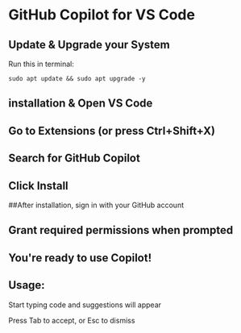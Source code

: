
# GitHub Copilot for VS Code 

## Update & Upgrade your System

Run this in terminal:

    sudo apt update && sudo apt upgrade -y

  
## installation & Open VS Code

## Go to Extensions (or press Ctrl+Shift+X)

## Search for GitHub Copilot

## Click Install

##After installation, sign in with your GitHub account

## Grant required permissions when prompted

## You're ready to use Copilot!

## Usage:

Start typing code and suggestions will appear

Press Tab to accept, or Esc to dismiss
